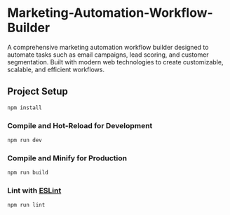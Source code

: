 # Marketing-Automation-Workflow-Builder
A comprehensive marketing automation workflow builder designed to automate tasks such as email campaigns, lead scoring, and customer segmentation. Built with modern web technologies to create customizable, scalable, and efficient workflows.


## Project Setup

```sh
npm install
```

### Compile and Hot-Reload for Development

```sh
npm run dev
```

### Compile and Minify for Production

```sh
npm run build
```

### Lint with [ESLint](https://eslint.org/)

```sh
npm run lint
```
